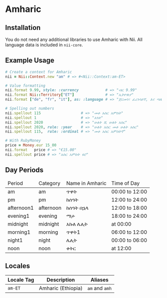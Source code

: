 <!-- This file has been generated. Source: languages/_template.md.erb -->

# Amharic

## Installation

You do not need any additional libraries to use Amharic with Nii.
All language data is included in `nii-core`.

## Example Usage

``` ruby
# Create a context for Amharic
nii = Nii::Context.new "am" # => #<Nii::Context:am-ET>

# Value formatting
nii.format 9.99, style: :currency            # => "ብር 9.99"
nii.format Nii::Territory["ET"]              # => "ኢትዮጵያ"
nii.format ["de", "fr", "it"], as: :language # => "ጀርመን፣ ፈረንሳይኛ, እና ጣሊያንኛ"

# Spelling out numbers
nii.spellout 115                  # => "መቶ አስር አምስት"
nii.spellout 1                    # => "አንድ"
nii.spellout 2020                 # => "ሁለት ሺ ሁለት አስር"
nii.spellout 2020, rule: :year    # => "ሁለት አስር መቶ ሁለት አስር"
nii.spellout 115,  rule: :ordinal # => "መቶ አስር አምስትኛ"

# With RubyMoney
price = Money.eur 15_00
nii.format   price # => "€15.00"
nii.spellout price # => "አስር አምስት ዩሮ"
```

## Day Periods


<table>
  <thead>
    <tr>
      <td>Period</td>
      <td>Category</td>
      <td>Name in Amharic</td>
      <td>Time of Day</td>
    </tr>
  </thead>
  <tbody>
    <tr>
      <td>am</td>
      <td>am</td>
      <td>ጥዋት</td>
      <td>00:00 to 12:00</td>
    </tr>
    <tr>
      <td>pm</td>
      <td>pm</td>
      <td>ከሰዓት</td>
      <td>12:00 to 24:00</td>
    </tr>
    <tr>
      <td>afternoon1</td>
      <td>afternoon</td>
      <td>ከሰዓት በኋላ</td>
      <td>12:00 to 18:00</td>
    </tr>
    <tr>
      <td>evening1</td>
      <td>evening</td>
      <td>ማታ</td>
      <td>18:00 to 24:00</td>
    </tr>
    <tr>
      <td>midnight</td>
      <td>midnight</td>
      <td>እኩለ ሌሊት</td>
      <td>at 00:00</td>
    </tr>
    <tr>
      <td>morning1</td>
      <td>morning</td>
      <td>ጥዋት1</td>
      <td>06:00 to 12:00</td>
    </tr>
    <tr>
      <td>night1</td>
      <td>night</td>
      <td>ሌሊት</td>
      <td>00:00 to 06:00</td>
    </tr>
    <tr>
      <td>noon</td>
      <td>noon</td>
      <td>ቀትር</td>
      <td>at 12:00</td>
    </tr>
  </tbody>
</table>



## Locales

<table>
  <thead>
    <tr>
      <th>Locale Tag</th>
      <th>Description</th>
      <th>Aliases</th>
    </tr>
  </thead>
  <tbody>
    <tr>
      <td><code>am-ET</code></td>
      <td>Amharic (Ethiopia)</td>
      <td><code>am</code> and <code>amh</code></td>
    </tr>
  </tbody>
</table>

